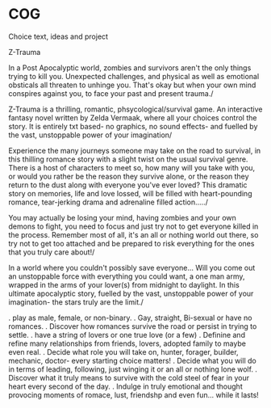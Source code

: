 # COG
Choice text, ideas and project

Z-Trauma

In a Post Apocalyptic world,
zombies and survivors aren't the 
only things trying to kill you.
Unexpected challenges, and physical
as well as emotional obsticals all
threaten to unhinge you. That's okay
but when your own mind conspires
against you, to face your past and
present trauma./

Z-Trauma is a thrilling, romantic, phsycological/survival game.
An interactive fantasy novel written by Zelda Vermaak,
where all your choices control the story. It is
entirely txt based- no graphics, no sound effects- and
fuelled by the vast, unstoppable power of your imagination/

Experience the many journeys someone may take on the road to survival,
in this thilling romance story with a slight twist on the usual survival genre.
There is a host of characters to meet so, how many will you take with you, 
or would you rather be the reason they survive alone, or the reason they return to the 
dust along with everyone you've ever loved? This dramatic story on memories, life and 
love lossed, will be filled with heart-pounding romance, tear-jerking drama
and adrenaline filled action...../

You may actually be losing your mind,
having zombies and your own demons to fight,
you need to focus and just try not to get everyone 
killed in the process. Remember most of all, it's an 
all or nothing world out there, so try not to get too 
attached and be prepared to risk everything for the 
ones that you truly care about!/

In a world where you couldn't possibly save everyone...
Will you come out an unstoppable force
with everything you could want, a one
man army, wrapped in the arms of your
lover(s) from midnight to daylight.
In this ultimate apocalyptic story,
fuelled by the vast, unstoppable power
of your imagination- the stars truly are
the limit./

. play as male, female, or non-binary.
. Gay, straight, Bi-sexual or have no romances.
. Discover how romances survive the road or persist in trying to settle.
. have a string of lovers or one true love (or a few)
. Definine and refine many relationships from friends, lovers, adopted family to maybe even real.
. Decide what role you will take on, hunter, forager, builder, mechanic, doctor- every starting choice matters!
. Decide what you will do in terms of leading, following, just winging it or an all or nothing lone wolf.
. Discover what it truly means to survive with the cold steel of fear in your heart every second of the day.
. Indulge in  truly emotional and thought provocing moments of romace, lust, friendshp and even fun... while it lasts!
